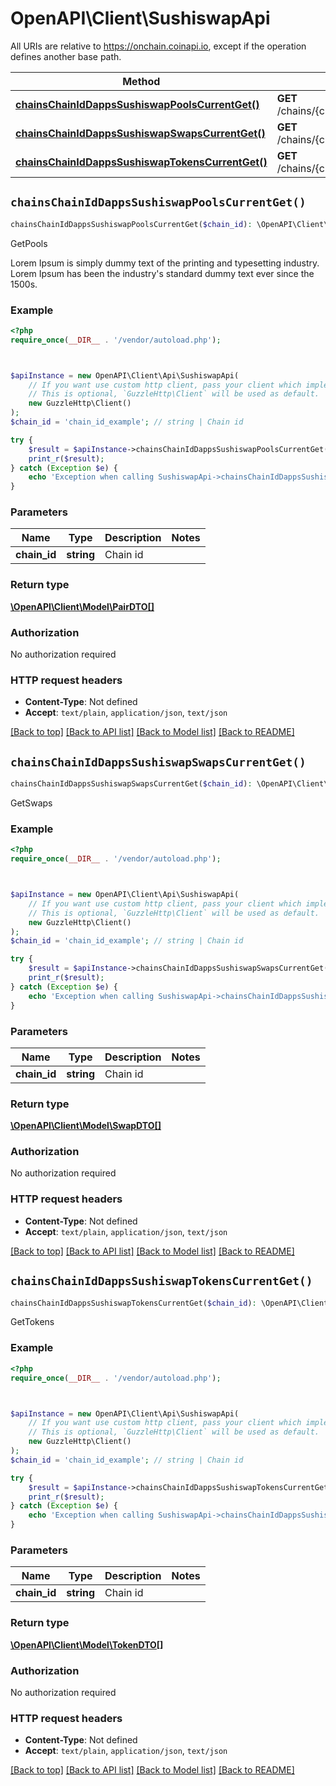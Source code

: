 # OpenAPI\Client\SushiswapApi

All URIs are relative to https://onchain.coinapi.io, except if the operation defines another base path.

| Method | HTTP request | Description |
| ------------- | ------------- | ------------- |
| [**chainsChainIdDappsSushiswapPoolsCurrentGet()**](SushiswapApi.md#chainsChainIdDappsSushiswapPoolsCurrentGet) | **GET** /chains/{chain_id}/dapps/sushiswap/pools/current | GetPools |
| [**chainsChainIdDappsSushiswapSwapsCurrentGet()**](SushiswapApi.md#chainsChainIdDappsSushiswapSwapsCurrentGet) | **GET** /chains/{chain_id}/dapps/sushiswap/swaps/current | GetSwaps |
| [**chainsChainIdDappsSushiswapTokensCurrentGet()**](SushiswapApi.md#chainsChainIdDappsSushiswapTokensCurrentGet) | **GET** /chains/{chain_id}/dapps/sushiswap/tokens/current | GetTokens |


## `chainsChainIdDappsSushiswapPoolsCurrentGet()`

```php
chainsChainIdDappsSushiswapPoolsCurrentGet($chain_id): \OpenAPI\Client\Model\PairDTO[]
```

GetPools

Lorem Ipsum is simply dummy text of the printing and typesetting industry. Lorem Ipsum has been the industry's standard dummy text ever since the 1500s.

### Example

```php
<?php
require_once(__DIR__ . '/vendor/autoload.php');



$apiInstance = new OpenAPI\Client\Api\SushiswapApi(
    // If you want use custom http client, pass your client which implements `GuzzleHttp\ClientInterface`.
    // This is optional, `GuzzleHttp\Client` will be used as default.
    new GuzzleHttp\Client()
);
$chain_id = 'chain_id_example'; // string | Chain id

try {
    $result = $apiInstance->chainsChainIdDappsSushiswapPoolsCurrentGet($chain_id);
    print_r($result);
} catch (Exception $e) {
    echo 'Exception when calling SushiswapApi->chainsChainIdDappsSushiswapPoolsCurrentGet: ', $e->getMessage(), PHP_EOL;
}
```

### Parameters

| Name | Type | Description  | Notes |
| ------------- | ------------- | ------------- | ------------- |
| **chain_id** | **string**| Chain id | |

### Return type

[**\OpenAPI\Client\Model\PairDTO[]**](../Model/PairDTO.md)

### Authorization

No authorization required

### HTTP request headers

- **Content-Type**: Not defined
- **Accept**: `text/plain`, `application/json`, `text/json`

[[Back to top]](#) [[Back to API list]](../../README.md#endpoints)
[[Back to Model list]](../../README.md#models)
[[Back to README]](../../README.md)

## `chainsChainIdDappsSushiswapSwapsCurrentGet()`

```php
chainsChainIdDappsSushiswapSwapsCurrentGet($chain_id): \OpenAPI\Client\Model\SwapDTO[]
```

GetSwaps

### Example

```php
<?php
require_once(__DIR__ . '/vendor/autoload.php');



$apiInstance = new OpenAPI\Client\Api\SushiswapApi(
    // If you want use custom http client, pass your client which implements `GuzzleHttp\ClientInterface`.
    // This is optional, `GuzzleHttp\Client` will be used as default.
    new GuzzleHttp\Client()
);
$chain_id = 'chain_id_example'; // string | Chain id

try {
    $result = $apiInstance->chainsChainIdDappsSushiswapSwapsCurrentGet($chain_id);
    print_r($result);
} catch (Exception $e) {
    echo 'Exception when calling SushiswapApi->chainsChainIdDappsSushiswapSwapsCurrentGet: ', $e->getMessage(), PHP_EOL;
}
```

### Parameters

| Name | Type | Description  | Notes |
| ------------- | ------------- | ------------- | ------------- |
| **chain_id** | **string**| Chain id | |

### Return type

[**\OpenAPI\Client\Model\SwapDTO[]**](../Model/SwapDTO.md)

### Authorization

No authorization required

### HTTP request headers

- **Content-Type**: Not defined
- **Accept**: `text/plain`, `application/json`, `text/json`

[[Back to top]](#) [[Back to API list]](../../README.md#endpoints)
[[Back to Model list]](../../README.md#models)
[[Back to README]](../../README.md)

## `chainsChainIdDappsSushiswapTokensCurrentGet()`

```php
chainsChainIdDappsSushiswapTokensCurrentGet($chain_id): \OpenAPI\Client\Model\TokenDTO[]
```

GetTokens

### Example

```php
<?php
require_once(__DIR__ . '/vendor/autoload.php');



$apiInstance = new OpenAPI\Client\Api\SushiswapApi(
    // If you want use custom http client, pass your client which implements `GuzzleHttp\ClientInterface`.
    // This is optional, `GuzzleHttp\Client` will be used as default.
    new GuzzleHttp\Client()
);
$chain_id = 'chain_id_example'; // string | Chain id

try {
    $result = $apiInstance->chainsChainIdDappsSushiswapTokensCurrentGet($chain_id);
    print_r($result);
} catch (Exception $e) {
    echo 'Exception when calling SushiswapApi->chainsChainIdDappsSushiswapTokensCurrentGet: ', $e->getMessage(), PHP_EOL;
}
```

### Parameters

| Name | Type | Description  | Notes |
| ------------- | ------------- | ------------- | ------------- |
| **chain_id** | **string**| Chain id | |

### Return type

[**\OpenAPI\Client\Model\TokenDTO[]**](../Model/TokenDTO.md)

### Authorization

No authorization required

### HTTP request headers

- **Content-Type**: Not defined
- **Accept**: `text/plain`, `application/json`, `text/json`

[[Back to top]](#) [[Back to API list]](../../README.md#endpoints)
[[Back to Model list]](../../README.md#models)
[[Back to README]](../../README.md)
